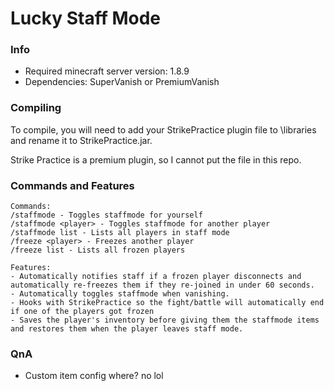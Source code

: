 
# Lucky Staff Mode

### Info
* Required minecraft server version: 1.8.9
* Dependencies: SuperVanish or PremiumVanish

### Compiling
To compile, you will need to add your StrikePractice plugin file to \libraries and rename it to StrikePractice.jar.

Strike Practice is a premium plugin, so I cannot put the file in this repo.

### Commands and Features
```
Commands:
/staffmode - Toggles staffmode for yourself
/staffmode <player> - Toggles staffmode for another player
/staffmode list - Lists all players in staff mode
/freeze <player> - Freezes another player
/freeze list - Lists all frozen players

Features:
- Automatically notifies staff if a frozen player disconnects and automatically re-freezes them if they re-joined in under 60 seconds.
- Automatically toggles staffmode when vanishing.
- Hooks with StrikePractice so the fight/battle will automatically end if one of the players got frozen
- Saves the player's inventory before giving them the staffmode items and restores them when the player leaves staff mode.
```

### QnA
* Custom item config where? no lol
